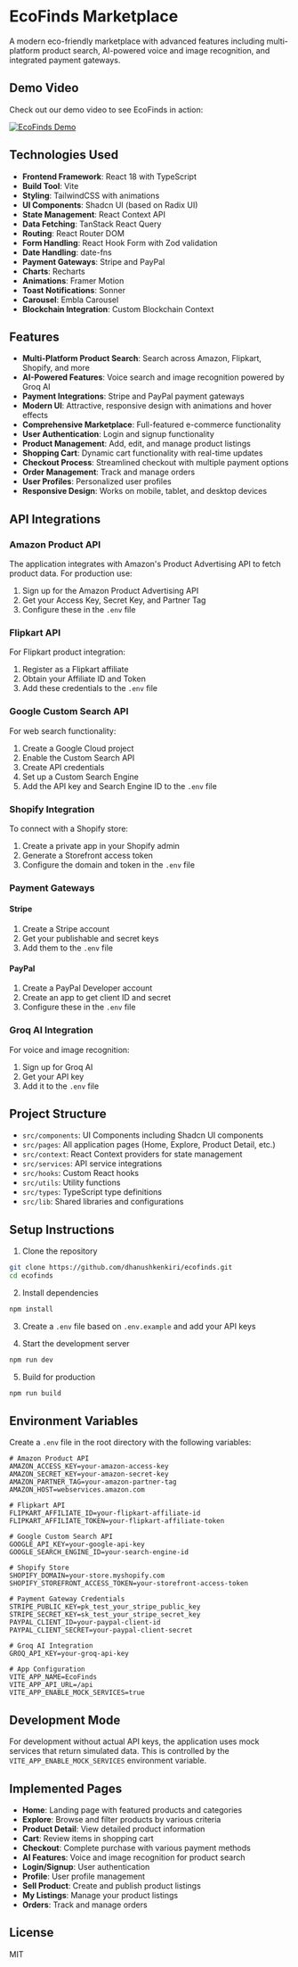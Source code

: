 # EcoFinds Marketplace

A modern eco-friendly marketplace with advanced features including multi-platform product search, AI-powered voice and image recognition, and integrated payment gateways.

## Demo Video
Check out our demo video to see EcoFinds in action:

[![EcoFinds Demo](https://img.youtube.com/vi/YQ9eeEsboYQ/0.jpg)](https://youtu.be/YQ9eeEsboYQ)

## Technologies Used

- **Frontend Framework**: React 18 with TypeScript
- **Build Tool**: Vite
- **Styling**: TailwindCSS with animations
- **UI Components**: Shadcn UI (based on Radix UI)
- **State Management**: React Context API
- **Data Fetching**: TanStack React Query
- **Routing**: React Router DOM
- **Form Handling**: React Hook Form with Zod validation
- **Date Handling**: date-fns
- **Payment Gateways**: Stripe and PayPal
- **Charts**: Recharts
- **Animations**: Framer Motion
- **Toast Notifications**: Sonner
- **Carousel**: Embla Carousel
- **Blockchain Integration**: Custom Blockchain Context

## Features

- **Multi-Platform Product Search**: Search across Amazon, Flipkart, Shopify, and more
- **AI-Powered Features**: Voice search and image recognition powered by Groq AI
- **Payment Integrations**: Stripe and PayPal payment gateways
- **Modern UI**: Attractive, responsive design with animations and hover effects
- **Comprehensive Marketplace**: Full-featured e-commerce functionality
- **User Authentication**: Login and signup functionality
- **Product Management**: Add, edit, and manage product listings
- **Shopping Cart**: Dynamic cart functionality with real-time updates
- **Checkout Process**: Streamlined checkout with multiple payment options
- **Order Management**: Track and manage orders
- **User Profiles**: Personalized user profiles
- **Responsive Design**: Works on mobile, tablet, and desktop devices

## API Integrations

### Amazon Product API
The application integrates with Amazon's Product Advertising API to fetch product data. For production use:
1. Sign up for the Amazon Product Advertising API
2. Get your Access Key, Secret Key, and Partner Tag
3. Configure these in the `.env` file

### Flipkart API
For Flipkart product integration:
1. Register as a Flipkart affiliate
2. Obtain your Affiliate ID and Token
3. Add these credentials to the `.env` file

### Google Custom Search API
For web search functionality:
1. Create a Google Cloud project
2. Enable the Custom Search API
3. Create API credentials
4. Set up a Custom Search Engine
5. Add the API key and Search Engine ID to the `.env` file

### Shopify Integration
To connect with a Shopify store:
1. Create a private app in your Shopify admin
2. Generate a Storefront access token
3. Configure the domain and token in the `.env` file

### Payment Gateways

#### Stripe
1. Create a Stripe account
2. Get your publishable and secret keys
3. Add them to the `.env` file

#### PayPal
1. Create a PayPal Developer account
2. Create an app to get client ID and secret
3. Configure these in the `.env` file

### Groq AI Integration
For voice and image recognition:
1. Sign up for Groq AI
2. Get your API key
3. Add it to the `.env` file

## Project Structure

- `src/components`: UI Components including Shadcn UI components
- `src/pages`: All application pages (Home, Explore, Product Detail, etc.)
- `src/context`: React Context providers for state management
- `src/services`: API service integrations
- `src/hooks`: Custom React hooks
- `src/utils`: Utility functions
- `src/types`: TypeScript type definitions
- `src/lib`: Shared libraries and configurations

## Setup Instructions

1. Clone the repository
```bash
git clone https://github.com/dhanushkenkiri/ecofinds.git
cd ecofinds
```

2. Install dependencies
```bash
npm install
```

3. Create a `.env` file based on `.env.example` and add your API keys

4. Start the development server
```bash
npm run dev
```

5. Build for production
```bash
npm run build
```

## Environment Variables

Create a `.env` file in the root directory with the following variables:

```
# Amazon Product API
AMAZON_ACCESS_KEY=your-amazon-access-key
AMAZON_SECRET_KEY=your-amazon-secret-key
AMAZON_PARTNER_TAG=your-amazon-partner-tag
AMAZON_HOST=webservices.amazon.com

# Flipkart API
FLIPKART_AFFILIATE_ID=your-flipkart-affiliate-id  
FLIPKART_AFFILIATE_TOKEN=your-flipkart-affiliate-token

# Google Custom Search API
GOOGLE_API_KEY=your-google-api-key
GOOGLE_SEARCH_ENGINE_ID=your-search-engine-id

# Shopify Store
SHOPIFY_DOMAIN=your-store.myshopify.com
SHOPIFY_STOREFRONT_ACCESS_TOKEN=your-storefront-access-token

# Payment Gateway Credentials
STRIPE_PUBLIC_KEY=pk_test_your_stripe_public_key
STRIPE_SECRET_KEY=sk_test_your_stripe_secret_key
PAYPAL_CLIENT_ID=your-paypal-client-id
PAYPAL_CLIENT_SECRET=your-paypal-client-secret

# Groq AI Integration
GROQ_API_KEY=your-groq-api-key

# App Configuration
VITE_APP_NAME=EcoFinds
VITE_APP_API_URL=/api
VITE_APP_ENABLE_MOCK_SERVICES=true
```

## Development Mode

For development without actual API keys, the application uses mock services that return simulated data. This is controlled by the `VITE_APP_ENABLE_MOCK_SERVICES` environment variable.

## Implemented Pages

- **Home**: Landing page with featured products and categories
- **Explore**: Browse and filter products by various criteria
- **Product Detail**: View detailed product information
- **Cart**: Review items in shopping cart
- **Checkout**: Complete purchase with various payment methods
- **AI Features**: Voice and image recognition for product search
- **Login/Signup**: User authentication
- **Profile**: User profile management
- **Sell Product**: Create and publish product listings
- **My Listings**: Manage your product listings
- **Orders**: Track and manage orders

## License

MIT